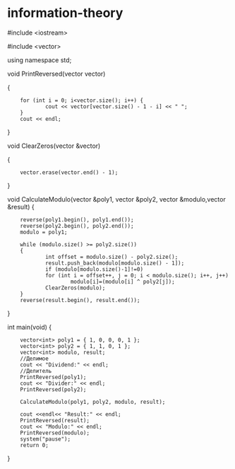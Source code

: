# information-theory
\#include \<iostream>

\#include \<vector>
 
using namespace std;
 
void PrintReversed(vector<int> vector)

{

        for (int i = 0; i<vector.size(); i++) {
                cout << vector[vector.size() - 1 - i] << " ";
        }
        cout << endl;
}
 
void ClearZeros(vector<int> &vector)

{

        vector.erase(vector.end() - 1);
}
 
void CalculateModulo(vector<int> &poly1, vector<int> &poly2, vector<int> &modulo,vector<int> &result)
{

        reverse(poly1.begin(), poly1.end());
        reverse(poly2.begin(), poly2.end());
        modulo = poly1;
       
        while (modulo.size() >= poly2.size())
        {
                int offset = modulo.size() - poly2.size();
                result.push_back(modulo[modulo.size() - 1]);
                if (modulo[modulo.size()-1]!=0)
                for (int i = offset++, j = 0; i < modulo.size(); i++, j++)
                        modulo[i]=(modulo[i] ^ poly2[j]);
                ClearZeros(modulo);
        }
        reverse(result.begin(), result.end());
}
 
int main(void)
{
 
        vector<int> poly1 = { 1, 0, 0, 0, 1 };
        vector<int> poly2 = { 1, 1, 0, 1 };
        vector<int> modulo, result;
        //Делимое
        cout << "Dividend:" << endl;
        //Делитель
        PrintReversed(poly1);
        cout << "Divider:" << endl;
        PrintReversed(poly2);
 
        CalculateModulo(poly1, poly2, modulo, result);
 
        cout <<endl<< "Result:" << endl;
        PrintReversed(result);
        cout << "Modulo:" << endl;
        PrintReversed(modulo);
        system("pause");
        return 0;
}
